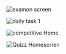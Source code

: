 ![examon screen](https://github.com/himansuhs/Examon-app/assets/102847811/f07b49cf-23cf-4620-b26b-b49187af3032)



![daily task 1](https://github.com/himansuhs/Examon-app/assets/102847811/daf35191-352c-4481-9da8-79c8864141bb)



![competitive Home](https://github.com/himansuhs/Examon-app/assets/102847811/4595b43f-8cfe-4a85-a8e0-479fa054dfca)



![Quizz Homescrren](https://github.com/himansuhs/Examon-app/assets/102847811/25308f7b-fd85-4fed-850d-93cdc2aded6d)
